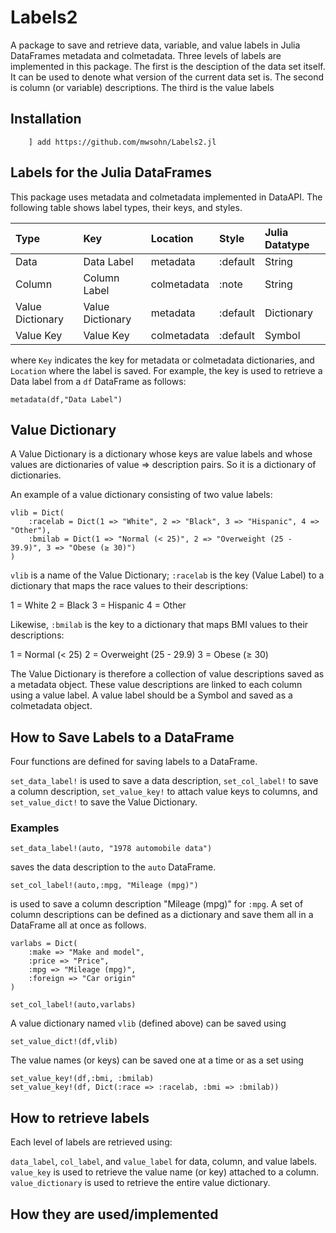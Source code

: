 # Labels2

A package to save and retrieve data, variable, and value labels in Julia DataFrames metadata and colmetadata.
Three levels of labels are implemented in this package. The first is the desciption of the data set itself.
It can be used to denote what version of the current data set is. The second is column (or variable) descriptions. 
The third is the value labels

## Installation

```
    ] add https://github.com/mwsohn/Labels2.jl
```

## Labels for the Julia DataFrames

This package uses metadata and colmetadata implemented in DataAPI. The following table shows label types,
their keys, and styles.

| Type             | Key              | Location     | Style     | Julia Datatype |
| :--------------- | :--------------- | :----------- | :-------- | :------------- |
| Data             | Data Label       | metadata     | :default  | String         |
| Column           | Column Label     | colmetadata  | :note     | String         |
| Value Dictionary | Value Dictionary | metadata     | :default  | Dictionary     |
| Value Key        | Value Key        | colmetadata  | :default  | Symbol         |

where `Key` indicates the key for metadata or colmetadata dictionaries, and
`Location` where the label is saved. For example,
the key is used to retrieve a Data label from a `df` DataFrame as follows:

```
metadata(df,"Data Label")
```

## Value Dictionary

A Value Dictionary is a dictionary whose keys are value labels and whose values
are dictionaries of value => description pairs. So it is a dictionary of dictionaries.

An example of a value dictionary consisting of two value labels:

```
vlib = Dict(
    :racelab = Dict(1 => "White", 2 => "Black", 3 => "Hispanic", 4 => "Other"),
    :bmilab = Dict(1 => "Normal (< 25)", 2 => "Overweight (25 - 39.9)", 3 => "Obese (≥ 30)")
)
```

`vlib` is a name of the Value Dictionary; `:racelab` is the key (Value Label) to a dictionary that maps
the race values to their descriptions:

1 = White
2 = Black
3 = Hispanic
4 = Other

Likewise, `:bmilab` is the key to a dictionary that maps BMI values to their descriptions:

1 = Normal (< 25)
2 = Overweight (25 - 29.9)
3 = Obese (≥ 30)

The Value Dictionary is therefore a collection of value descriptions saved as a metadata
object. These value descriptions are linked to each column using a value label. A value label
should be a Symbol and saved as a colmetadata object.

## How to Save Labels to a DataFrame

Four functions are defined for saving labels to a DataFrame. 

`set_data_label!` is used to save a data description, `set_col_label!` 
to save a column description, `set_value_key!` to attach value keys to
columns, and `set_value_dict!` to save the Value Dictionary. 

### Examples

```
set_data_label!(auto, "1978 automobile data")
```

saves the data description to the `auto` DataFrame.


```
set_col_label!(auto,:mpg, "Mileage (mpg)")
```

is used to save a column description "Mileage (mpg)" for `:mpg`.
A set of column descriptions can be defined as a dictionary and
save them all in a DataFrame all at once as follows.

```
varlabs = Dict(
    :make => "Make and model",
    :price => "Price",
    :mpg => "Mileage (mpg)",
    :foreign => "Car origin"
)

set_col_label!(auto,varlabs)
```

A value dictionary named `vlib` (defined above) can be saved using

```
set_value_dict!(df,vlib)
```

The value names (or keys) can be saved one at a time or as a set using

```
set_value_key!(df,:bmi, :bmilab)
set_value_key!(df, Dict(:race => :racelab, :bmi => :bmilab))
```

## How to retrieve labels

Each level of labels are retrieved using:

`data_label`, `col_label`, and `value_label` for data, column, and value labels.
`value_key` is used to retrieve the value name (or key) attached to a column.
`value_dictionary` is used to retrieve the entire value dictionary.

## How they are used/implemented









